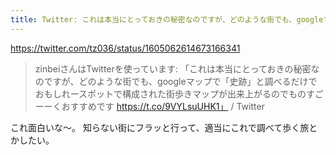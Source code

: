 ```yaml
---
title: Twitter: これは本当にとっておきの秘密なのですが、どのような街でも、googleマップで「史跡」と調べるだけで...
---
```


https://twitter.com/tz036/status/1605062614673166341

> zinbeiさんはTwitterを使っています: 「これは本当にとっておきの秘密なのですが、どのような街でも、googleマップで「史跡」と調べるだけでおもしれースポットで構成された街歩きマップが出来上がるのでものすごーーくおすすめです https://t.co/9VYLsuUHK1」 / Twitter

これ面白いな〜。
知らない街にフラッと行って、適当にこれで調べて歩く旅とかしたい。

